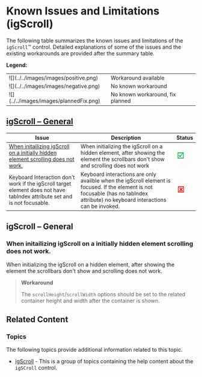 ﻿<!--
|metadata|
{
    "fileName": "igscroll-known-issues",
    "controlName": "igScroll",
    "tags": ["Scroll","Known Issues","Tips and Tricks"]
}
|metadata|
-->

# Known Issues and Limitations (igScroll)


The following table summarizes the known issues and limitations of the `igScroll`™ control. Detailed explanations of some of the issues and the existing workarounds are provided after the summary table.

**Legend:**
<table class="table">
	<tbody>
		<tr>
			<td>![](../../images/images/positive.png)</td>
			<td>Workaround available</td>
		</tr>
		<tr>
			<td>![](../../images/images/negative.png)</td>
			<td>No known workaround</td>
		</tr>
		<tr>
			<td>![](../../images/images/plannedFix.png)</td>
			<td>No known workaround, fix planned</td>
		</tr>
	</tbody>
</table>

## [igScroll – General](#scroll-general)

Issue | Description | Status
------|-------------|-------
[When initailizing igScroll on a initially hidden element scrolling does not work.](#initially-hidden) | When initializing the igScroll on a hidden element, after showing the element the scrollbars don't show and scrolling does not work| ![](../../images/images/positive.png)
Keyboard Interaction don't work if the igScroll target element does not have tabIndex attribute set and is not focusable. | Keyboard interactions are only availble when the igScroll element is focused. If the element is not focusable (has no tabIndex attribute) no keyboard interactions can be invoked. | ![](../../images/images/negative.png)

## <a id="scroll-general"></a> igScroll – General

### <a id="initially-hidden"></a> When initailizing igScroll on a initially hidden element scrolling does not work.

 When initializing the igScroll on a hidden element, after showing the element the scrollbars don't show and scrolling does not work.
 
> **Workaround** 
> 
> The `scrollHeight`/`scrollWidth` options should be set to the related container height and width after the container is shown.

## Related Content

### Topics

The following topics provide additional information related to this topic.

- [igScroll](igScroll.html) - This is a group of topics containing the help content about the `igSCroll` control.

